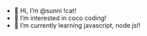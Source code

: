 - 👋 Hi, I’m @sunni !cat!
- 👀 I’m interested in coco coding!
- 🌱 I’m currently learning javascript, node.js!!
